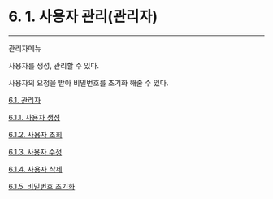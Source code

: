 # 6. 1. 사용자 관리\(관리자\)

---

관리자메뉴

사용자를 생성, 관리할 수 있다.

사용자의 요청을 받아 비밀번호를 초기화 해줄 수 있다.

[6.1. 관리자](/user/admin.md)

[6.1.1. 사용자 생성](/user/admin/create.md)

[6.1.2. 사용자 조회](/user/admin/fetch.md)

[6.1.3. 사용자 수정](/user/admin/update.md)

[6.1.4. 사용자 삭제](/user/admin/remove.md)

[6.1.5. 비밀번호 초기화](/user/admin/pwreset.md)

